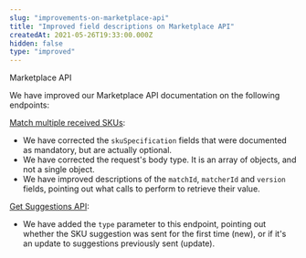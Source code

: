 ```yaml
---
slug: "improvements-on-marketplace-api"
title: "Improved field descriptions on Marketplace API"
createdAt: 2021-05-26T19:33:00.000Z
hidden: false
type: "improved"
---
```


<div class="badge" id="notification">Marketplace API</div>  


We have improved our Marketplace API documentation on the following endpoints:

[Match multiple received SKUs](<https://developers.vtex.com/vtex-rest-api/reference/match-received-skus-1#match-multiple-received-skus>):
- We have corrected the `skuSpecification` fields that were documented as mandatory, but are actually optional. 
- We have corrected the request's body type. It is an array of objects, and not a single object.
- We have improved descriptions of the `matchId`, `matcherId` and `version` fields, pointing out what calls to perform to retrieve their value.


[Get Suggestions API](<https://developers.vtex.com/vtex-rest-api/reference/get-suggestions-1>):
- We have added the `type` parameter to this endpoint, pointing out whether the SKU suggestion was sent for the first time (new), or if it's an update to suggestions previously sent (update).
